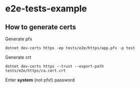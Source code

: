 # e2e-tests-example

## How to generate certs

Generate pfx

```shell
dotnet dev-certs https -ep tests/e2e/https/app.pfx -p test
```

Generate crt

```shell
dotnet dev-certs https --trust --export-path tests/e2e/https/ca.cert.crt
```

Enter **system** (not pfx!) password
